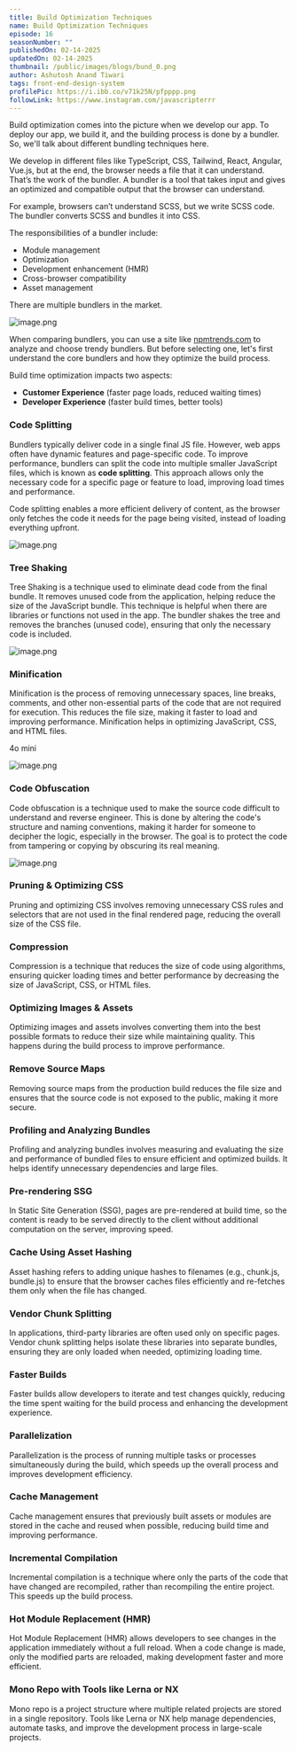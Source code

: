 ```yaml
---
title: Build Optimization Techniques
name: Build Optimization Techniques
episode: 16
seasonNumber: ""
publishedOn: 02-14-2025
updatedOn: 02-14-2025
thumbnail: /public/images/blogs/bund_0.png
author: Ashutosh Anand Tiwari
tags: front-end-design-system
profilePic: https://i.ibb.co/v71k25N/pfpppp.png
followLink: https://www.instagram.com/javascripterrr
---
```

Build optimization comes into the picture when we develop our app. To deploy our app, we build it, and the building process is done by a bundler. So, we'll talk about different bundling techniques here.

We develop in different files like TypeScript, CSS, Tailwind, React, Angular, Vue.js, but at the end, the browser needs a file that it can understand. That’s the work of the bundler. A bundler is a tool that takes input and gives an optimized and compatible output that the browser can understand.

For example, browsers can’t understand SCSS, but we write SCSS code. The bundler converts SCSS and bundles it into CSS.

The responsibilities of a bundler include:

* Module management
* Optimization
* Development enhancement (HMR)
* Cross-browser compatibility
* Asset management

There are multiple bundlers in the market.

![image.png](/public/images/blogs/bund_1.png)

When comparing bundlers, you can use a site like [npmtrends.com](https://npmtrends.com/) to analyze and choose trendy bundlers. But before selecting one, let's first understand the core bundlers and how they optimize the build process.

Build time optimization impacts two aspects:

* **Customer Experience** (faster page loads, reduced waiting times)
* **Developer Experience** (faster build times, better tools)

### Code Splitting

Bundlers typically deliver code in a single final JS file. However, web apps often have dynamic features and page-specific code. To improve performance, bundlers can split the code into multiple smaller JavaScript files, which is known as **code splitting**. This approach allows only the necessary code for a specific page or feature to load, improving load times and performance.

Code splitting enables a more efficient delivery of content, as the browser only fetches the code it needs for the page being visited, instead of loading everything upfront.

![image.png](/public/images/blogs/bund2.png)

### Tree Shaking

Tree Shaking is a technique used to eliminate dead code from the final bundle. It removes unused code from the application, helping reduce the size of the JavaScript bundle. This technique is helpful when there are libraries or functions not used in the app. The bundler shakes the tree and removes the branches (unused code), ensuring that only the necessary code is included.

![image.png](/public/images/blogs/bund_3.png)

### Minification

Minification is the process of removing unnecessary spaces, line breaks, comments, and other non-essential parts of the code that are not required for execution. This reduces the file size, making it faster to load and improving performance. Minification helps in optimizing JavaScript, CSS, and HTML files.

4o mini

![image.png](/public/images/blogs/bund_4.png)

### Code Obfuscation

Code obfuscation is a technique used to make the source code difficult to understand and reverse engineer. This is done by altering the code's structure and naming conventions, making it harder for someone to decipher the logic, especially in the browser. The goal is to protect the code from tampering or copying by obscuring its real meaning.

![image.png](/public/images/blogs/bund_5.png)

### Pruning & Optimizing CSS

Pruning and optimizing CSS involves removing unnecessary CSS rules and selectors that are not used in the final rendered page, reducing the overall size of the CSS file.

### Compression

Compression is a technique that reduces the size of code using algorithms, ensuring quicker loading times and better performance by decreasing the size of JavaScript, CSS, or HTML files.

### Optimizing Images & Assets

Optimizing images and assets involves converting them into the best possible formats to reduce their size while maintaining quality. This happens during the build process to improve performance.

### Remove Source Maps

Removing source maps from the production build reduces the file size and ensures that the source code is not exposed to the public, making it more secure.

### Profiling and Analyzing Bundles

Profiling and analyzing bundles involves measuring and evaluating the size and performance of bundled files to ensure efficient and optimized builds. It helps identify unnecessary dependencies and large files.

### Pre-rendering SSG

In Static Site Generation (SSG), pages are pre-rendered at build time, so the content is ready to be served directly to the client without additional computation on the server, improving speed.

### Cache Using Asset Hashing

Asset hashing refers to adding unique hashes to filenames (e.g., chunk.js, bundle.js) to ensure that the browser caches files efficiently and re-fetches them only when the file has changed.

### Vendor Chunk Splitting

In applications, third-party libraries are often used only on specific pages. Vendor chunk splitting helps isolate these libraries into separate bundles, ensuring they are only loaded when needed, optimizing loading time.

### Faster Builds

Faster builds allow developers to iterate and test changes quickly, reducing the time spent waiting for the build process and enhancing the development experience.

### Parallelization

Parallelization is the process of running multiple tasks or processes simultaneously during the build, which speeds up the overall process and improves development efficiency.

### Cache Management

Cache management ensures that previously built assets or modules are stored in the cache and reused when possible, reducing build time and improving performance.

### Incremental Compilation

Incremental compilation is a technique where only the parts of the code that have changed are recompiled, rather than recompiling the entire project. This speeds up the build process.

### Hot Module Replacement (HMR)

Hot Module Replacement (HMR) allows developers to see changes in the application immediately without a full reload. When a code change is made, only the modified parts are reloaded, making development faster and more efficient.

### Mono Repo with Tools like Lerna or NX

Mono repo is a project structure where multiple related projects are stored in a single repository. Tools like Lerna or NX help manage dependencies, automate tasks, and improve the development process in large-scale projects.
